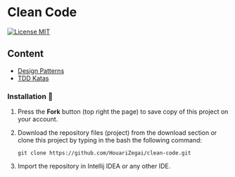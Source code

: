 # Clean Code

[![License MIT](https://img.shields.io/badge/license-MIT-blue.svg)](LICENSE)

## Content
* [Design Patterns](design-patterns)
* [TDD Katas](katas)


### Installation 🔌
1. Press the **Fork** button (top right the page) to save copy of this project on your account.
2. Download the repository files (project) from the download section or clone this project by typing in the bash the following command:

       git clone https://github.com/HouariZegai/clean-code.git
3. Import the repository in Intellij IDEA or any other IDE.